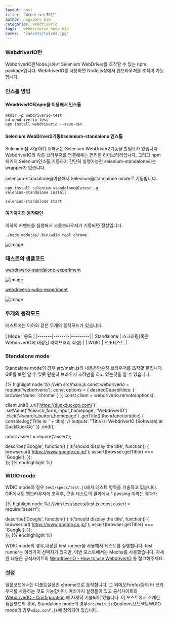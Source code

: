 ```yaml
---
layout: post
title:  "WebdriverIO란"
author: negabaro kim
categories: webdriverio
tags:	webdriverio node e2e
cover:  "/assets/twice3.jpg"
---
```



### WebdriverIO란


WebdriverIO란Node.js에서 Selenium WebDriver를 조작할 수 있는 npm package입니다.
WebdriverIO를 사용하면 Node.js상에서 웹브라우저를 조작이 가능합니다.


### 인스톨 방법


#### WebdriverIO의npm을 이용해서 인스톨

```
mkdir -p webdriverio-test
cd webdriverio-test
npm install webdriverio --save-dev
```

#### Selenium WebDriver2기동&selenium-standalone 인스톨

Selenium을 사용하기 위해서는 Selenium WebDriver2기동을 할필요가 있습니다.
WebdriverIO와 각종 브라우저를 연결해주는 편리한 라이브러리입니다.
그리고 npm패키지,Selenium인스톨,기동까지 간단히 실행가능한 selenium-standalone라는 wrapper가 있습니다.


selenium-standalone을이용해서 Selenium을standalone mode로 기동합니다.


```
npm install selenium-standalone@latest -g
selenium-standalone install
```

```
selenium-standalone start
```

#### 여기까지의 동작확인

이하의 커맨드를 실행해서 크롬브라우저가 기동되면 정상입니다.


```
./node_modules/.bin/wdio repl chrome
```
 
 ![image](https://cdn-ak.f.st-hatena.com/images/fotolife/s/syanbi/20171010/20171010162202.png)

### 테스트의 샘플코드

[webdriverio-standalone-experiment]


![image](https://camo.qiitausercontent.com/c994d7c3dea24b3d0acc284d1bdf06aa9173ab7e/68747470733a2f2f6a2e676966732e636f6d2f674c365270442e676966)



[webdriverio-wdio-experiment]

![image](https://camo.qiitausercontent.com/7ff2ca64488bf48869b5dc9430db31b5f06251f3/68747470733a2f2f6a2e676966732e636f6d2f4735673156792e676966)




### 두개의 동작모드

테스트에는 이하와 같은 두개의 동작모드가 있습니다.

| Mode | 용도 | 
|-------|--------|---------|
| Standalone | 스크래핑(혹은 WebdriverIO에 내장된 라이브러리 작성)  | 
| WDIO | E2E테스트 | 


### Standalone mode

Standalone mode의 경우 src/main.js의 내용은단순히 브라우저를 조작할 뿐입니다.
GIF를 보면 알 수 있듯 단순히 브라우저 조작만을 하고 있는것을 알 수 있습니다.



{% highlight node %}
//vim src/main.js
const webdriverio = require('webdriverio');
const options = { desiredCapabilities: { browserName: 'chrome' } };
const client = webdriverio.remote(options);

client
    .init()
    .url('https://duckduckgo.com/')
    .setValue('#search_form_input_homepage', 'WebdriverIO')
    .click('#search_button_homepage')
    .getTitle().then(function(title) {
        console.log('Title is: ' + title);
        // outputs: "Title is: WebdriverIO (Software) at DuckDuckGo"
    })
    .end();
    
const assert = require('assert');

describe('Google', function() {
  it('should display the title', function() {
      browser.url('https://www.google.co.jp/');
      assert(browser.getTitle() === 'Google');
  });  
});
{% endhighlight %}


### WDIO mode

WDIO mode의 경우 `test/specs/test.js`에서 테스트 항목을 기술하고 있습니다.
GIF에서도 웹브라우저에 조작후, 콘솔 테스트의 결과에서 1 passing 이라는 결과가 

{% highlight node %}
//vim test/specs/test.js
const assert = require('assert');

describe('Google', function() {
  it('should display the title', function() {
      browser.url('https://www.google.co.jp/');
      assert(browser.getTitle() === 'Google');
  });  
});
{% endhighlight %}


WDIO mode의 경우,내장된 test runner을 사용해서 테스트를 실행합니다.
test runner는 여러가지 선택지가 있지만, 이번 포스트에서는 Mocha를 사용했습니다.
자세한 내용은 공식사이트의 [WebdriverIO - How to use WebdriverIO] 를 참고해주세요.


### 설정 

샘플코드에서는 디폴트설정인 chrome으로 동작합니다.
그 외에도Firefox등의 타 브라우저를 사용하는 것도 가능합니다.
여러가지 설정들이 있고 공식사이트의 [WebdriverIO - Configuration] 에 자세히 기술되어 있습니다.
이 포스트에서 소개한 샘플코드의 경우,
Standalone mode의 경우`src/main.js`のoptions오브젝트WDIO mode의 경우`wdio.conf.js`에 정의되어 있습니다.



    
[reference]: https://qiita.com/TomoyukiAota/items/454fcc5d6827b873463d    
[webdriverio-standalone-experiment]: https://github.com/TomoyukiAota/webdriverio-standalone-experiment
[webdriverio-wdio-experiment]: https://github.com/TomoyukiAota/webdriverio-wdio-experiment
[WebdriverIO - Configuration]: http://webdriver.io/guide/getstarted/configuration.html
[WebdriverIO - How to use WebdriverIO]: http://webdriver.io/guide/getstarted/modes.html
